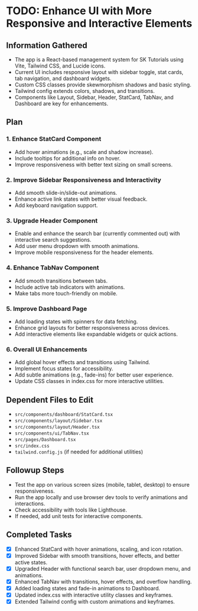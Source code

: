 # TODO: Enhance UI with More Responsive and Interactive Elements

## Information Gathered
- The app is a React-based management system for SK Tutorials using Vite, Tailwind CSS, and Lucide icons.
- Current UI includes responsive layout with sidebar toggle, stat cards, tab navigation, and dashboard widgets.
- Custom CSS classes provide skewmorphism shadows and basic styling.
- Tailwind config extends colors, shadows, and transitions.
- Components like Layout, Sidebar, Header, StatCard, TabNav, and Dashboard are key for enhancements.

## Plan
### 1. Enhance StatCard Component
- Add hover animations (e.g., scale and shadow increase).
- Include tooltips for additional info on hover.
- Improve responsiveness with better text sizing on small screens.

### 2. Improve Sidebar Responsiveness and Interactivity
- Add smooth slide-in/slide-out animations.
- Enhance active link states with better visual feedback.
- Add keyboard navigation support.

### 3. Upgrade Header Component
- Enable and enhance the search bar (currently commented out) with interactive search suggestions.
- Add user menu dropdown with smooth animations.
- Improve mobile responsiveness for the header elements.

### 4. Enhance TabNav Component
- Add smooth transitions between tabs.
- Include active tab indicators with animations.
- Make tabs more touch-friendly on mobile.

### 5. Improve Dashboard Page
- Add loading states with spinners for data fetching.
- Enhance grid layouts for better responsiveness across devices.
- Add interactive elements like expandable widgets or quick actions.

### 6. Overall UI Enhancements
- Add global hover effects and transitions using Tailwind.
- Implement focus states for accessibility.
- Add subtle animations (e.g., fade-ins) for better user experience.
- Update CSS classes in index.css for more interactive utilities.

## Dependent Files to Edit
- `src/components/dashboard/StatCard.tsx`
- `src/components/layout/Sidebar.tsx`
- `src/components/layout/Header.tsx`
- `src/components/ui/TabNav.tsx`
- `src/pages/Dashboard.tsx`
- `src/index.css`
- `tailwind.config.js` (if needed for additional utilities)

## Followup Steps
- Test the app on various screen sizes (mobile, tablet, desktop) to ensure responsiveness.
- Run the app locally and use browser dev tools to verify animations and interactions.
- Check accessibility with tools like Lighthouse.
- If needed, add unit tests for interactive components.

## Completed Tasks
- [x] Enhanced StatCard with hover animations, scaling, and icon rotation.
- [x] Improved Sidebar with smooth transitions, hover effects, and better active states.
- [x] Upgraded Header with functional search bar, user dropdown menu, and animations.
- [x] Enhanced TabNav with transitions, hover effects, and overflow handling.
- [x] Added loading states and fade-in animations to Dashboard.
- [x] Updated index.css with interactive utility classes and keyframes.
- [x] Extended Tailwind config with custom animations and keyframes.

